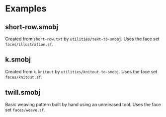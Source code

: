 # Examples

## short-row.smobj
Created from `short-row.txt` by `utilities/text-to-smobj`. Uses the face set `faces/illustration.sf`.

## k.smobj
Created from `k.knitout` by `utilities/knitout-to-smobj`. Uses the face set `faces/knitout.sf`.

## twill.smobj
Basic weaving pattern built by hand using an unreleased tool. Uses the face set `faces/weave.sf`.
